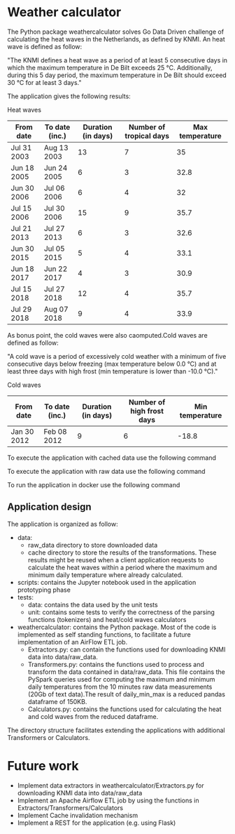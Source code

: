 # Weather calculator

The Python package weathercalculator solves Go Data Driven challenge of calculating the heat waves in the Netherlands,
as defined by KNMI. An heat wave is defined as follow:

"The KNMI defines a heat wave as a period of at least 5 consecutive days in which the maximum temperature in De Bilt exceeds 25 °C.
Additionally, during this 5 day period, the maximum temperature in De Bilt should exceed 30 °C for at least 3 days."

The application gives the following results:

Heat waves

| From date   | To date (inc.) | Duration (in days) | Number of tropical days | Max temperature |
| ------------| -------------  | ------------------ | ----------------------- | --------------- |
| Jul 31 2003 | Aug 13 2003    |                 13 |                       7 |            35   |
| Jun 18 2005 | Jun 24 2005    |                  6 |                       3 |            32.8 |
| Jun 30 2006 | Jul 06 2006    |                  6 |                       4 |            32   |
| Jul 15 2006 | Jul 30 2006    |                 15 |                       9 |            35.7 |
| Jul 21 2013 | Jul 27 2013    |                  6 |                       3 |            32.6 |
| Jun 30 2015 | Jul 05 2015    |                  5 |                       4 |            33.1 |
| Jun 18 2017 | Jun 22 2017    |                  4 |                       3 |            30.9 |
| Jul 15 2018 | Jul 27 2018    |                 12 |                       4 |            35.7 |
| Jul 29 2018 | Aug 07 2018    |                  9 |                       4 |            33.9 |


As bonus point, the cold waves were also caomputed.Cold waves are defined as follow:

"A cold wave is a period of excessively cold weather with a minimum of five consecutive days below 
freezing (max temperature below 0.0 °C) and at least three days with high frost (min temperature is lower than -10.0 °C)."

Cold waves

| From date   | To date (inc.) | Duration (in days) | Number of high frost days | Min temperature |
| ------------| -------------  | ------------------ | ------------------------- | --------------- |
| Jan 30 2012 | Feb 08 2012    |                  9 |                         6 |           -18.8 |

To execute the application with cached data use the following command

To execute the application with raw data use the following command

To run the application in docker use the following command

## Application design

The application is organized as follow:
+ data:
    + raw_data directory to store downloaded data
    + cache directory to store the results of the transformations.
These results might be reused when a client application requests to calculate the heat waves within a period where the maximum
and minimum daily temperature where already calculated.
+ scripts: contains the Jupyter notebook used in the application prototyping phase
+ tests:
    + data: contains the data used by the unit tests
    + unit: contains some  tests to verify the correctness of the parsing functions (tokenizers) and heat/cold waves calculators
+ weathercalculator: contains the Python package. Most of the code is implemented as self standing functions, 
to facilitate a future implementation of an AirFlow ETL job.
    + Extractors.py: can contain the functions used for downloading KNMI data into data/raw_data.
    + Transformers.py: contains the functions used to process and transform the data contained in data/raw_data. 
    This file contains the PySpark queries used for computing the maximum and minimum daily temperatures from the 10 minutes raw data 
    measurements (20Gb of text data).The result of daily_min_max is a reduced pandas dataframe of 150KB. 
    + Calculators.py: contains the functions used for calculating the heat and cold waves from the reduced dataframe.

The directory structure facilitates extending the applications with additional Transformers or Calculators.

# Future work

+ Implement data extractors in weathercalculator/Extractors.py for downloading KNMI data into data/raw_data 
+ Implement an Apache Airflow ETL job by using the functions in Extractors/Transformers/Calculators
+ Implement Cache invalidation mechanism
+ Implement a REST for the application (e.g. using Flask)